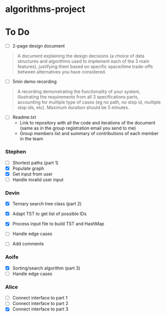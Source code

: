 # algorithms-project

# To Do

- [ ] 2-page design document
> A document explaining the design decisions (a choice of data structures and algorithms used to implement each of the 3 main features), justifying them based on specific space/time trade-offs between alternatives you have considered. 


- [ ] 5min demo recording
> A recording demonstrating the functionality of your system, illustrating the requirements from all 3 specifications parts, accounting for multiple type of cases (eg no path, no stop id, multiple stop ids, etc). Maximum duration should be 5 minutes.


- [ ] Readme.txt
    - Link to repository with all the code and iterations of the document (same as in the group
    registration email you send to me)
    - Group members list and summary of contributions of each member in the team

### Stephen
- [ ] Shortest paths (part 1)
- [x] Populate graph
- [x] Get input from user
- [ ] Handle invalid user input

### Devin

- [x] Ternary search tree class (part 2)
- [x] Adapt TST to get list of possible IDs
- [x] Process input file to build TST and HashMap
- [ ] Handle edge cases
- [ ] Add comments


### Aoife

- [x] Sorting/search algorithm (part 3)
- [ ] Handle edge cases

### Alice
- [ ] Connect interface to part 1
- [ ] Connect interface to part 2
- [x] Connect interface to part 3
